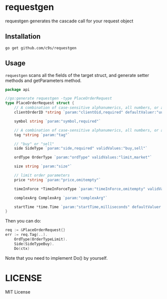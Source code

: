 # requestgen

requestgen generates the cascade call for your request object

## Installation

```
go get github.com/c9s/requestgen
```

## Usage

`requestgen` scans all the fields of the target struct, and generate setter methods and getParameters method.

```go
package api

//go:generate requestgen -type PlaceOrderRequest
type PlaceOrderRequest struct {
	// A combination of case-sensitive alphanumerics, all numbers, or all letters of up to 32 characters.
	clientOrderID *string `param:"clientOid,required" defaultValuer:"uuid()"`

	symbol string `param:"symbol,required"`

	// A combination of case-sensitive alphanumerics, all numbers, or all letters of up to 8 characters.
	tag *string `param:"tag"`

	// "buy" or "sell"
	side SideType `param:"side,required" validValues:"buy,sell"`

	ordType OrderType `param:"ordType" validValues:"limit,market"`

	size string `param:"size"`

	// limit order parameters
	price *string `param:"price,omitempty"`

	timeInForce *TimeInForceType `param:"timeInForce,omitempty" validValues:"GTC,GTT,FOK"`

	complexArg ComplexArg `param:"complexArg"`

	startTime *time.Time `param:"startTime,milliseconds" defaultValuer:"now()"`
}
```

Then you can do:

```go
req := &PlaceOrderRequest{}
err := req.Tag(..).
	OrdType(OrderTypeLimit).
	Side(SideTypeBuy).
	Do(ctx)
```

Note that you need to implement Do() by yourself.

# LICENSE

MIT License
